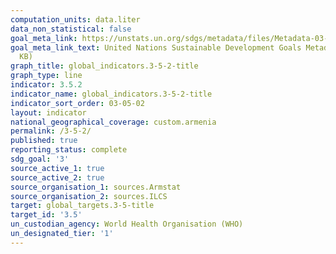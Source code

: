 ```yaml
---
computation_units: data.liter
data_non_statistical: false
goal_meta_link: https://unstats.un.org/sdgs/metadata/files/Metadata-03-05-02.pdf
goal_meta_link_text: United Nations Sustainable Development Goals Metadata (PDF 214
  KB)
graph_title: global_indicators.3-5-2-title
graph_type: line
indicator: 3.5.2
indicator_name: global_indicators.3-5-2-title
indicator_sort_order: 03-05-02
layout: indicator
national_geographical_coverage: custom.armenia
permalink: /3-5-2/
published: true
reporting_status: complete
sdg_goal: '3'
source_active_1: true
source_active_2: true
source_organisation_1: sources.Armstat
source_organisation_2: sources.ILCS
target: global_targets.3-5-title
target_id: '3.5'
un_custodian_agency: World Health Organisation (WHO)
un_designated_tier: '1'
---
```

